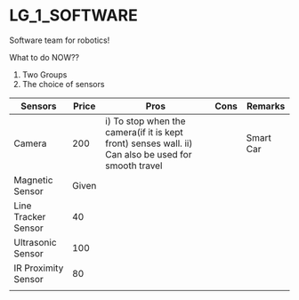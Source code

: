 # LG_1_SOFTWARE
Software team for robotics!

What to do NOW??
  1. Two Groups
  2. The choice of sensors
 
| Sensors | Price | Pros | Cons | Remarks |
|---------|-------|------|------|---------|
| Camera  |  200  | i) To stop when the camera(if it is kept front) senses wall.  ii) Can also be used for smooth travel |  | Smart Car | 
| Magnetic Sensor | Given |  |  |  |
| Line Tracker Sensor | 40 |  |  |  |
| Ultrasonic Sensor | 100 |  |  |  |
| IR Proximity  Sensor | 80 |  |  |  |
| | | | | |
